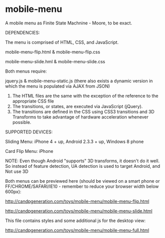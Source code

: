 mobile-menu
===========

A mobile menu as Finite State Machnine - Moore, to be exact.

DEPENDENCIES:

The menu is comprised of HTML, CSS, and JavaScript.

mobile-menu-flip.html & mobile-menu-flip.css

mobile-menu-slide.hml & mobile-menu-slide.css

Both menus require:

jquery.js & mobile-menu-static.js 
(there also exists a dynamic version in which the menu is populated via AJAX from JSON)


1. The HTML files are the same with the exception of the reference to the appropriate CSS file
2. The transitions, or states, are executed via JavaScript (jQuery).
3. The transitions are defined in the CSS using CSS3 transitions and 3D Transforms to take advantage of hardware acceleration whenever possible.
 
 
SUPPORTED DEVICES: 

Sliding Menu: iPhone 4 + up, Android 2.3.3 + up, Windows 8 phone 

Card Flip Menu: iPhone 

NOTE: Even though Android "supports" 3D transforms, it doesn't do it well. So instead of feature detection, UA detection is used to target Android, and Not use 3D

Both menus can be previewed here (should be viewed on a smart phone or FF/CHROME/SAFARI/IE10 - remember to reduce your browser width below 600px):

http://candpgeneration.com/toys/mobile-menu/mobile-menu-flip.html

http://candpgeneration.com/toys/mobile-menu/mobile-menu-slide.html


This file contains styles and some additional js for the desktop view:

http://candpgeneration.com/toys/mobile-menu/mobile-menu-full.html
